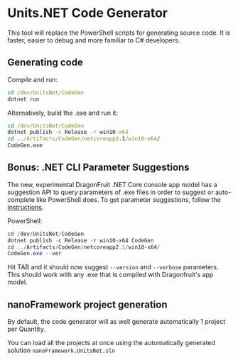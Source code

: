 # Units.NET Code Generator
This tool will replace the PowerShell scripts for generating source code.
It is faster, easier to debug and more familiar to C# developers.

## Generating code
Compile and run:
```cmd
cd /dev/UnitsNet/CodeGen
dotnet run
```

Alternatively, build the .exe and run it:
```cmd
cd /dev/UnitsNet/CodeGen
dotnet publish -c Release -r win10-x64
cd ../Artifacts/CodeGen/netcoreapp2.1/win10-x64/
CodeGen.exe
```

## Bonus: .NET CLI Parameter Suggestions
The new, experimental DragonFruit .NET Core console app model has a suggestion API to query parameters of .exe files in order to suggest or auto-complete like PowerShell does.
To get parameter suggestions, follow the [instructions](https://github.com/dotnet/command-line-api/wiki/Features-overview#suggestions).

PowerShell:
```powershell
cd /dev/UnitsNet/CodeGen
dotnet publish -c Release -r win10-x64 CodeGen
cd ../Artifacts/CodeGen/netcoreapp2.1/win10-x64/
CodeGen.exe --ver
```

Hit TAB and it should now suggest `--version` and `--verbose` parameters.
This should work with any .exe that is compiled with Dragonfruit's app model.

## nanoFramework project generation

By default, the code generator will as well generate automatically 1 project per Quantity.

You can load all the projects at once using the automatically generated solution ```nanoFramework.UnitsNet.sln```
